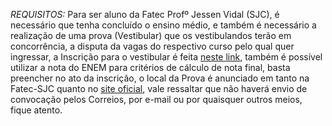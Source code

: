 *REQUISITOS:*
Para ser aluno da Fatec Profº Jessen Vidal (SJC), é necessário que tenha concluído o ensino médio, e também é necessário a realização de uma prova (Vestibular) que os vestibulandos terão em concorrência, a disputa da vagas do respectivo curso pelo qual quer ingressar,
a Inscrição para o vestibular é feita [neste link](http://www.vestibularfatec.com.br/home/), também é possível utilizar a nota do ENEM para critérios de cálculo de nota final, basta preencher no ato da inscrição, o local da Prova é anunciado em tanto na Fatec-SJC quanto no [site oficial](http://www.vestibularfatec.com.br/home/), vale ressaltar que não haverá envio de convocação pelos Correios, por e-mail ou por quaisquer outros meios, fique atento.
